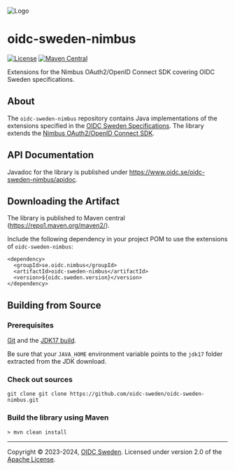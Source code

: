 ![Logo](https://www.oidc.se/img/oidc-logo.png)

# oidc-sweden-nimbus

[![License](https://img.shields.io/badge/License-Apache%202.0-blue.svg)](https://opensource.org/licenses/Apache-2.0) [![Maven Central](https://maven-badges.herokuapp.com/maven-central/se.oidc.nimbus/oidc-sweden-nimbus/badge.svg)](https://maven-badges.herokuapp.com/maven-central/se.oidc.nimbus/oidc-sweden-nimbus)

Extensions for the Nimbus OAuth2/OpenID Connect SDK covering OIDC Sweden specifications.

## About

The `oidc-sweden-nimbus` repository contains Java implementations of the extensions specified in the
[OIDC Sweden Specifications](https://www.oidc.se/specifications/). The library extends the 
[Nimbus OAuth2/OpenID Connect SDK](https://connect2id.com/products/nimbus-oauth-openid-connect-sdk).

## API Documentation

Javadoc for the library is published under https://www.oidc.se/oidc-sweden-nimbus/apidoc.

## Downloading the Artifact

The library is published to Maven central (https://repo1.maven.org/maven2/).

Include the following dependency in your project POM to use the extensions of `oidc-sweden-nimbus`:

```
<dependency>
  <groupId>se.oidc.nimbus</groupId>
  <artifactId>oidc-sweden-nimbus</artifactId>
  <version>${oidc.sweden.version}</version>
</dependency>
```

## Building from Source

### Prerequisites

[Git](https://help.github.com/set-up-git-redirect) and the [JDK17 build](https://www.oracle.com/technetwork/java/javase/downloads).

Be sure that your `JAVA_HOME` environment variable points to the `jdk17` folder extracted from the JDK download.

### Check out sources

```
git clone git clone https://github.com/oidc-sweden/oidc-sweden-nimbus.git
```

### Build the library using Maven

```
> mvn clean install
```


---

Copyright &copy; 2023-2024, [OIDC Sweden](https://www.oidc.se). Licensed under version 2.0 of the [Apache License](http://www.apache.org/licenses/LICENSE-2.0).

